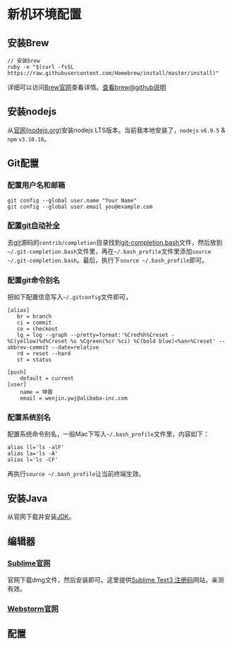 # 新机环境配置
## 安装Brew

```
// 安装brew
ruby -e "$(curl -fsSL https://raw.githubusercontent.com/Homebrew/install/master/install)"
```

详细可以访问[Brew官网](https://brew.sh/index.html)查看详情。[查看brew@github说明](https://github.com/Homebrew/brew/blob/master/docs/README.md#readme)

## 安装nodejs

从[官网(nodejs.org)](https://nodejs.org/en/)安装nodejs LTS版本。当前我本地安装了，`nodejs` `v6.9.5` & `npm` `v3.10.10`。

## Git配置

### 配置用户名和邮箱
```
git config --global user.name "Your Name"
git config --global user.email you@example.com
```

### [配置git自动补全](https://git-scm.com/book/zh/v1/Git-%E5%9F%BA%E7%A1%80-%E6%8A%80%E5%B7%A7%E5%92%8C%E7%AA%8D%E9%97%A8#自动补全)

去[git](https://github.com/git/git)源码的`contrib/completion`目录找到[git-completion.bash](https://github.com/git/git/blob/master/contrib/completion/git-completion.bash)文件，然后放到`~/.git-completion.bash`文件里，再在`~/.bash_profile`文件里添加`source ~/.git-completion.bash`。最后，执行下`source ~/.bash_profile`即可。

### 配置git命令别名

把如下配置信息写入`~/.gitconfig`文件即可，

```
[alias]
   br = branch
   ci = commit
   co = checkout
   lg = log --graph --pretty=format:'%Cred%h%Creset -%C(yellow)%d%Creset %s %Cgreen(%cr %ci) %C(bold blue)<%an>%Creset' --abbrev-commit --date=relative
   rd = reset --hard
   st = status

[push]
    default = current
[user]
    name = 坤霆
    email = wenjin.ywj@alibaba-inc.com
```

### 配置系统别名

配置系统命令别名，一般Mac下写入`~/.bash_profile`文件里，内容如下：

```
alias ll='ls -alF'
alias la='ls -A'
alias l='ls -CF'
```

再执行`source ~/.bash_profile`让当前终端生效。

## 安装Java

从官网下载并安装[JDK](http://www.oracle.com/technetwork/java/javase/downloads/jdk8-downloads-2133151.html)。

## 编辑器

### [Sublime官网](https://www.sublimetext.com/)

官网下载dmg文件，然后安装即可。这里提供[Sublime Text3 注册码](https://fatesinger.com/77763)网站，亲测有效。

### [Webstorm官网](https://www.jetbrains.com/webstorm/)


## 配置
